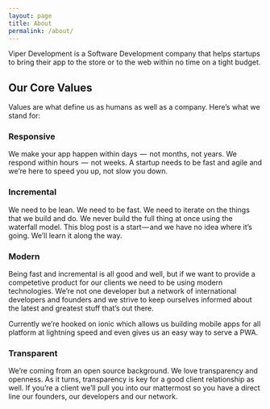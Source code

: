 ```yaml
---
layout: page
title: About
permalink: /about/
---
```


Viper Development is a Software Development company that helps startups to bring their app to the store or to the web within no time on a tight budget.

## Our Core Values

Values are what define us as humans as well as a company. Here’s what we stand for:

### Responsive

We make your app happen within days  —  not months, not years. We respond within hours  —  not weeks. A startup needs to be fast and agile and we’re here to speed you up, not slow you down.

### Incremental

We need to be lean. We need to be fast. We need to iterate on the things that we build and do. We never build the full thing at once using the waterfall model. This blog post is a start — and we have no idea where it’s going. We’ll learn it along the way.

### Modern

Being fast and incremental is all good and well, but if we want to provide a competetive product for our clients we need to be using modern technologies.
We’re not one developer but a network of international developers and founders and we strive to keep ourselves informed about the latest and greatest stuff that’s out there.

Currently we’re hooked on ionic which allows us building mobile apps for all platform at lightning speed and even gives us an easy way to serve a PWA.

### Transparent

We’re coming from an open source background. We love transparency and openness. As it turns, transparency is key for a good client relationship as well.  If you’re a client we’ll pull you into our mattermost so you have a direct line our founders, our developers and our network.
